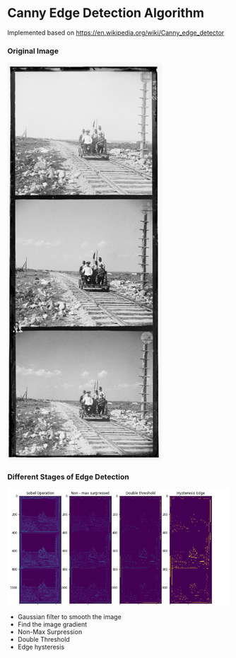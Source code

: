 # Canny Edge Detection Algorithm
Implemented based on https://en.wikipedia.org/wiki/Canny_edge_detector
### Original Image
<img src="plates/2.png" alt="Original image" width="350" >

### Different Stages of Edge Detection
![Edge Detection Process](edge_detection_process.png)
- Gaussian filter to smooth the image
- Find the image gradient
- Non-Max Surpression
- Double Threshold
- Edge hysteresis

